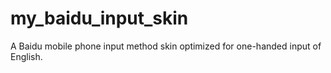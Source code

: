 # my_baidu_input_skin
A Baidu mobile phone input method skin optimized for one-handed input of English.
